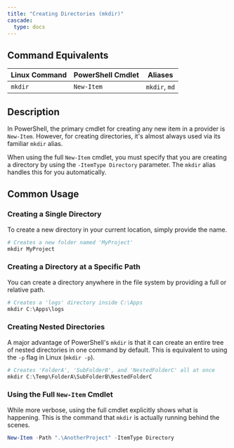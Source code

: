 ```yaml
---
title: "Creating Directories (mkdir)"
cascade:
  type: docs
---
```


## Command Equivalents

| Linux Command | PowerShell Cmdlet | Aliases     |
|---------------|-------------------|-------------|
| `mkdir`       | `New-Item`        | `mkdir`, `md` |

## Description

In PowerShell, the primary cmdlet for creating any new item in a provider is `New-Item`. However, for creating directories, it's almost always used via its familiar `mkdir` alias.

When using the full `New-Item` cmdlet, you must specify that you are creating a directory by using the `-ItemType Directory` parameter. The `mkdir` alias handles this for you automatically.

## Common Usage

### Creating a Single Directory

To create a new directory in your current location, simply provide the name.

```powershell
# Creates a new folder named 'MyProject'
mkdir MyProject
```

### Creating a Directory at a Specific Path

You can create a directory anywhere in the file system by providing a full or relative path.

```powershell
# Creates a 'logs' directory inside C:\Apps
mkdir C:\Apps\logs
```

### Creating Nested Directories

A major advantage of PowerShell's `mkdir` is that it can create an entire tree of nested directories in one command by default. This is equivalent to using the `-p` flag in Linux (`mkdir -p`).

```powershell
# Creates 'FolderA', 'SubFolderB', and 'NestedFolderC' all at once
mkdir C:\Temp\FolderA\SubFolderB\NestedFolderC
```

### Using the Full `New-Item` Cmdlet

While more verbose, using the full cmdlet explicitly shows what is happening. This is the command that `mkdir` is actually running behind the scenes.

```powershell
New-Item -Path ".\AnotherProject" -ItemType Directory
```
